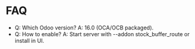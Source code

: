 # FAQ

- Q: Which Odoo version? A: 16.0 (OCA/OCB packaged).
- Q: How to enable? A: Start server with --addon stock_buffer_route or install in UI.
